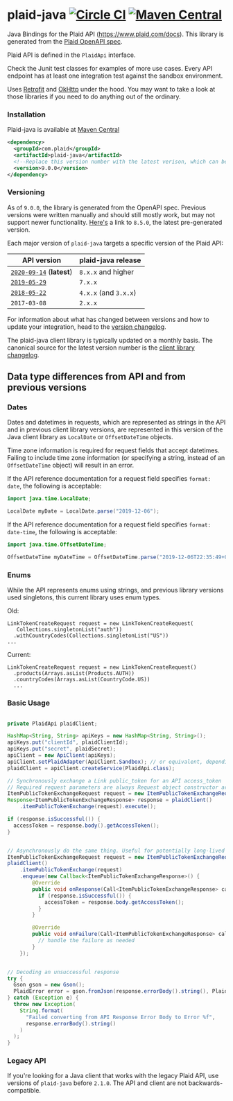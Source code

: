 # plaid-java [![Circle CI](https://circleci.com/gh/plaid/plaid-java.svg?style=svg&circle-token=4ed876775bc0ac7fba18124bc835a9e82dab0c53)](https://app.circleci.com/pipelines/github/plaid/plaid-java) [![Maven Central](https://maven-badges.herokuapp.com/maven-central/com.plaid/plaid-java/badge.svg)](https://maven-badges.herokuapp.com/maven-central/com.plaid/plaid-java)

Java Bindings for the Plaid API (https://www.plaid.com/docs). This library is generated from the [Plaid OpenAPI spec](https://github.com/plaid/plaid-openapi).

Plaid API is defined in the `PlaidApi` interface.

Check the Junit test classes for examples of more use cases. Every API endpoint has at
least one integration test against the sandbox environment.

Uses [Retrofit](https://github.com/square/retrofit) and [OkHttp](https://github.com/square/okhttp) under
the hood. You may want to take a look at those libraries if you need to do anything out of the ordinary.

### Installation

Plaid-java is available at [Maven Central](https://search.maven.org/#search%7Cga%7C1%7Cplaid-java)

```xml
<dependency>
  <groupId>com.plaid</groupId>
  <artifactId>plaid-java</artifactId>
  <!--Replace this version number with the latest verison, which can be found at https://github.com/plaid/plaid-java/tags-->
  <version>9.0.0</version>
</dependency>
```

### Versioning

As of `9.0.0`, the library is generated from the OpenAPI spec. Previous versions were written manually and should still mostly work, but may not support newer functionality. [Here's](https://github.com/plaid/plaid-java/releases/tag/plaid-java-8.5.0) a link to `8.5.0`, the latest pre-generated version.

Each major version of `plaid-java` targets a specific version of the Plaid API:

| API version                                         | plaid-java release    |
| --------------------------------------------------- | --------------------- |
| [`2020-09-14`][api-version-2020-09-14] (**latest**) | `8.x.x` and higher    |
| [`2019-05-29`][api-version-2019-05-29]              | `7.x.x`               |
| [`2018-05-22`][api-version-2018-05-22]              | `4.x.x` (and `3.x.x`) |
| `2017-03-08`                                        | `2.x.x`               |

For information about what has changed between versions and how to update your integration, head to the [version changelog][version-changelog].

The plaid-java client library is typically updated on a monthly basis. The canonical source for the latest version number is the [client library changelog](https://github.com/plaid/plaid-java/blob/master/CHANGELOG.md).

## Data type differences from API and from previous versions

### Dates
Dates and datetimes in requests, which are represented as strings in the API and in previous client library versions, are represented in this version of the Java client library as `LocalDate` or `OffsetDateTime` objects. 

Time zone information is required for request fields that accept datetimes. Failing to include time zone information (or specifying a string, instead of an `OffsetDateTime` object) will result in an error.

If the API reference documentation for a request field specifies `format: date`, the following is acceptable:

```java
import java.time.LocalDate;

LocalDate myDate = LocalDate.parse("2019-12-06");
```

If the API reference documentation for a request field specifies `format: date-time`, the following is acceptable:


```java
import java.time.OffsetDateTime;

OffsetDateTime myDateTime = OffsetDateTime.parse("2019-12-06T22:35:49+00:00");
```

### Enums
While the API represents enums using strings, and previous library versions used singletons, this current library uses enum types.

Old:
```
LinkTokenCreateRequest request = new LinkTokenCreateRequest(
   Collections.singletonList("auth"))
  .withCountryCodes(Collections.singletonList("US"))
...
```

Current:
```
LinkTokenCreateRequest request = new LinkTokenCreateRequest()
  .products(Arrays.asList(Products.AUTH))
  .countryCodes(Arrays.asList(CountryCode.US))
  ...
```


### Basic Usage

```java

private PlaidApi plaidClient;

HashMap<String, String> apiKeys = new HashMap<String, String>();
apiKeys.put("clientId", plaidClientId);
apiKeys.put("secret", plaidSecret);
apiClient = new ApiClient(apiKeys);
apiClient.setPlaidAdapter(ApiClient.Sandbox); // or equivalent, depending on which environment you're calling into
plaidClient = apiClient.createService(PlaidApi.class);

// Synchronously exchange a Link public_token for an API access_token
// Required request parameters are always Request object constructor arguments
ItemPublicTokenExchangeRequest request = new ItemPublicTokenExchangeRequest().publicToken("the_link_public_token");
Response<ItemPublicTokenExchangeResponse> response = plaidClient()
    .itemPublicTokenExchange(request).execute();

if (response.isSuccessful()) {
  accessToken = response.body().getAccessToken();
}


// Asynchronously do the same thing. Useful for potentially long-lived calls.
ItemPublicTokenExchangeRequest request = new ItemPublicTokenExchangeRequest().publicToken(publicToken);
plaidClient()
    .itemPublicTokenExchange(request)
    .enqueue(new Callback<ItemPublicTokenExchangeResponse>() {
        @Override
        public void onResponse(Call<ItemPublicTokenExchangeResponse> call, Response<ItemPublicTokenExchangeResponse> response) {
          if (response.isSuccessful()) {
            accessToken = response.body.getAccessToken();
          }
        }

        @Override
        public void onFailure(Call<ItemPublicTokenExchangeResponse> call, Throwable t) {
          // handle the failure as needed
        }
    });


// Decoding an unsuccessful response
try {
  Gson gson = new Gson();
  PlaidError error = gson.fromJson(response.errorBody().string(), PlaidError.class);
} catch (Exception e) {
  throw new Exception(
    String.format(
      "Failed converting from API Response Error Body to Error %f",
      response.errorBody().string()
    )
  );
}
```

### Legacy API

If you're looking for a Java client that works with the legacy Plaid API, use
versions of `plaid-java` before `2.1.0`. The API and client are not backwards-compatible.

[version-changelog]: https://plaid.com/docs/api/versioning/
[api-version-2018-05-22]: https://plaid.com/docs/api/versioning/#2018-05-22
[api-version-2019-05-29]: https://plaid.com/docs/api/versioning/#2019-05-29
[api-version-2020-09-14]: https://plaid.com/docs/api/versioning/#2020-09-14

